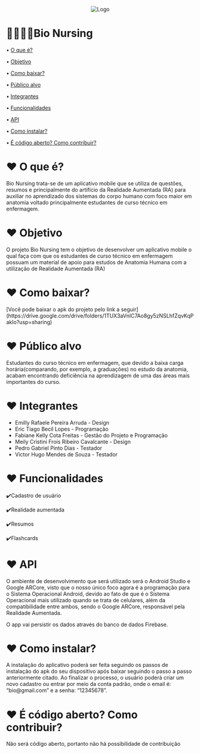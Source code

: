 <p align="center">
  <img src="https://github.com/FabianeFMM2020/NursingBio/blob/master/LogoBioNursing.jpeg" alt="Logo"/>
</p>

<h1>👩‍⚕️👨‍⚕️Bio Nursing</h1>

<p>• <a href="#oquee">O que é?</a></p>
<p>• <a href="#objetivo">Objetivo</a></p>
<p>• <a href="#comobaixar">Como baixar?</a></p>
<p>• <a href="#publicoalvo">Público alvo</a></p>
<p>• <a href="#integrantes">Integrantes</a></p>
<p>• <a href="#funcionalidades">Funcionalidades</a></p>
<p>• <a href="#api">API</a></p>
<p>• <a href="#comoinstalar">Como instalar?</a></p>
<p>• <a href="#❤️ É código aberto? Como contribuir?">É código aberto? Como contribuir?</a></p>

<h1>❤️ O que é?</h1>

<p>Bio Nursing trata-se de um aplicativo mobile que se utiliza de questões, resumos e principalmente do artifício da Realidade Aumentada (RA) para auxiliar no aprendizado dos sistemas do corpo humano com foco maior em anatomia voltado principalmente estudantes de curso técnico em enfermagem.</p>

<h1>❤️ Objetivo</h1>

<p>O projeto Bio Nursing tem o objetivo de desenvolver um aplicativo mobile o qual faça com que os estudantes de curso técnico em enfermagem possuam um material de apoio para estudos de Anatomia Humana com a utilização de Realidade Aumentada (RA)</p>

<h1>❤️ Como baixar?</h1>

<p>[Você pode baixar o apk do projeto pelo link a seguir](https://drive.google.com/drive/folders/1TUX3aVnlC7Ao8gy5zNSLhfZqvKqPakIo?usp=sharing)</p>

<h1>❤️ Público alvo</h1>

<p>Estudantes do curso técnico em enfermagem, que devido a baixa carga horária(comparando, por exemplo, a graduações) no estudo da anatomia, acabam encontrando deficiência na aprendizagem de uma das áreas mais importantes do curso. </p>

<h1>❤️ Integrantes</h1>

<ul>
<li>Emilly Rafaele Pereira Arruda - Design</li>
<li>Eric Tiago Becil Lopes - Programação</li>
<li>Fabiane Kelly Cota Freitas - Gestão do Projeto e Programação</li>
<li>Meily Cristini Frois Ribeiro Cavalcante - Design</li>
<li>Pedro Gabriel Pinto Dias - Testador</li>
<li>Victor Hugo Mendes de Souza - Testador</li>
</ul>

<h1>❤️ Funcionalidades</h1>

<p>✔️Cadastro de usuário</p>
<p>✔️Realidade aumentada</p>
<p>✔️Resumos</p>
<p>✔️Flashcards</p>

<h1>❤️ API</h1>

<p>O ambiente de desenvolvimento que será utilizado será o Android Studio e Google ARCore, visto que o nosso único foco agora é a programação para o Sistema Operacional Android, devido ao fato de que é o Sistema Operacional mais utilizado quando se trata de celulares, além da compatibilidade entre ambos, sendo o Google ARCore, responsável pela Realidade Aumentada.</p>

<p>O app vai persistir os dados através do banco de dados Firebase.<p>
  
<h1>❤️ Como instalar?</h1>
<p>A instalação do aplicativo poderá ser feita seguindo os passos de instalação do apk do seu dispositivo após baixar seguindo o passo a passo anteriormente citado. Ao finalizar o processo, o usuário poderá criar um novo cadastro ou entrar por meio da conta padrão, onde o email é: “bio@gmail.com” e a senha: “12345678”.</p>

<h1>❤️ É código aberto? Como contribuir?</h1>

<p> Não será código aberto, portanto não há possibilidade de contribuição</p>


